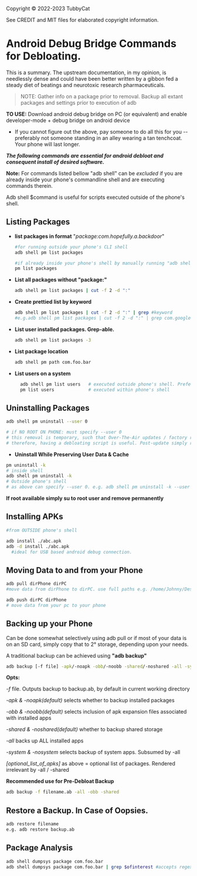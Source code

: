Copyright © 2022-2023 TubbyCat

See CREDIT and MIT files for elaborated copyright information.

# Android Debug Bridge Commands for Debloating. 
This is a summary. The upstream documentation, in my opinion, is needlessly dense and could have been better written by a gibbon fed a steady diet of beatings and neurotoxic research pharmaceuticals.
> NOTE: Gather info on a package prior to removal. Backup all extant packages and settings prior to execution of adb

**TO USE:** Download android debug bridge on PC (or equivalent) and enable developer-mode + debug bridge on android device
  - If you cannot figure out the above, pay someone to do all this for you -- preferably not someone standing in an alley wearing a tan tenchcoat. Your phone will last longer.
  
***The following commands are essential for android debloat and consequent install of desired software.***

**Note:** For commands listed bellow "adb shell" can be _excluded_ if you are already inside your phone's commandline shell and are executing commands therein.

Adb shell $command is useful for scripts executed outside of the phone's shell.

## Listing Packages ##
- **list packages in format** "_package:com.hopefully.a.backdoor_"
  ```sh
  #for running outside your phone's CLI shell
  adb shell pm list packages
  
  #if already inside your phone's shell by manually running "adb shell" once
  pm list packages
  
  ```
- **List all packages without "package:"**
  ```sh
  adb shell pm list packages | cut -f 2 -d ":"
  ```
- **Create prettied list by keyword**
  ```sh
  adb shell pm list packages | cut -f 2 -d ":" | grep #keyword
  #e.g.adb shell pm list packages | cut -f 2 -d ":" | grep com.google
  ```
- **List user installed packages. Grep-able.**
  ```sh
  adb shell pm list packages -3 
  ```

- **List package location**
  ```sh
  adb shell pm path com.foo.bar
  ```
- **List users on a system**
  ```sh  
    adb shell pm list users   # executed outside phone's shell. Preferable for scripts.
    pm list users             # executed within phone's shell
   ```
## Uninstalling Packages ##
```sh
adb shell pm uninstall --user 0

# if NO ROOT ON PHONE: must specify --user 0
# this removal is temporary, such that Over-The-Air updates / factory reset can restore removed package(s)
# therefore, having a debloating script is useful. Post-update simply run the script to remove bloatware. 
```
- **Uninstall While Preserving User Data & Cache**
```sh
pm uninstall -k 
# inside shell
adb shell pm uninstall -k 
# Outside phone's shell
# as above can specify --user 0. e.g. adb shell pm uninstall -k --user 0 
```
**If root available simply su to root user and remove permanently**

## Installing APKs ##
```sh
#from OUTSIDE phone's shell 

adb install ./abc.apk 
adb -d install ./abc.apk
  #ideal for USB based android debug connection. 
```
## Moving Data to and from your Phone ##
```sh
adb pull dirPhone dirPC
#move data from dirPhone to dirPC. use full paths e.g. /home/Johnny/Desktop

adb push dirPC dirPhone
# move data from your pc to your phone
```
## Backing up your Phone ##
  Can be done somewhat selectively using adb pull or if most of your data is on an SD card, simply copy that to 2° storage, depending upon your needs.

  A traditional backup can be achieved using **"adb backup"**

```sh
adb backup [-f file] -apk/-noapk -obb/-noobb -shared/-noshared -all -system/-nosystem [optional_list_of_apks]

```
 **Opts:**
  
_-f_ file. Outputs backup to backup.ab, by default in current working directory
  
_-apk & -noapk(default)_ selects whether to backup installed packages
  
_-obb & -noobb(default)_ selects inclusion of apk expansion files associated with installed apps
  
_-shared & -noshared(default)_ whether to backup shared storage 
  
_-all_ backs up ALL installed apps
  
_-system & -nosystem_ selects backup of system apps. Subsumed by -all 
  
_[optional_list_of_apks]_ as above = optional list of packages. Rendered irrelevant by -all / -shared 

**Recommended use for Pre-Debloat Backup**
```sh
adb backup -f filename.ab -all -obb -shared 
```
## Restore a Backup. In Case of Oopsies. ##
```sh 
adb restore filename
e.g. adb restore backup.ab
```
## Package Analysis ##
```sh
adb shell dumpsys package com.foo.bar
adb shell dumpsys package com.foo.bar | grep $ofinterest #accepts regex
```
